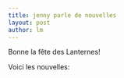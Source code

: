 ```yaml
---
title: jenny parle de nouvelles 
layout: post
author: lm
---
```

<p>Bonne la fête des Lanternes!</p>
<p>Voici les nouvelles: </p>
